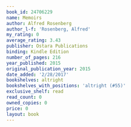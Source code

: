 ```yaml
---
book_id: 24706229
name: Memoirs
author: Alfred Rosenberg
author_l-f: 'Rosenberg, Alfred'
my_rating: 0
average_rating: 3.43
publisher: Ostara Publications
binding: Kindle Edition
number_of_pages: 216
year_published: 2015
original_publication_year: 2015
date_added: '2/28/2017'
bookshelves: altright
bookshelves_with_positions: 'altright (#55)'
exclusive_shelf: read
read_count: 0
owned_copies: 0
price: 0
layout: book
---
```

